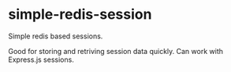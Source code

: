 # simple-redis-session
Simple redis based sessions.

Good for storing and retriving session data quickly. Can work with Express.js sessions.
